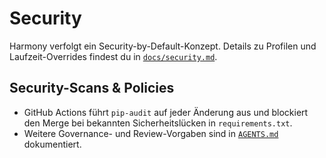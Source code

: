 # Security

Harmony verfolgt ein Security-by-Default-Konzept. Details zu Profilen und Laufzeit-Overrides findest du in [`docs/security.md`](docs/security.md).

## Security-Scans & Policies

- GitHub Actions führt `pip-audit` auf jeder Änderung aus und blockiert den Merge bei bekannten Sicherheitslücken in `requirements.txt`.
- Weitere Governance- und Review-Vorgaben sind in [`AGENTS.md`](AGENTS.md) dokumentiert.
